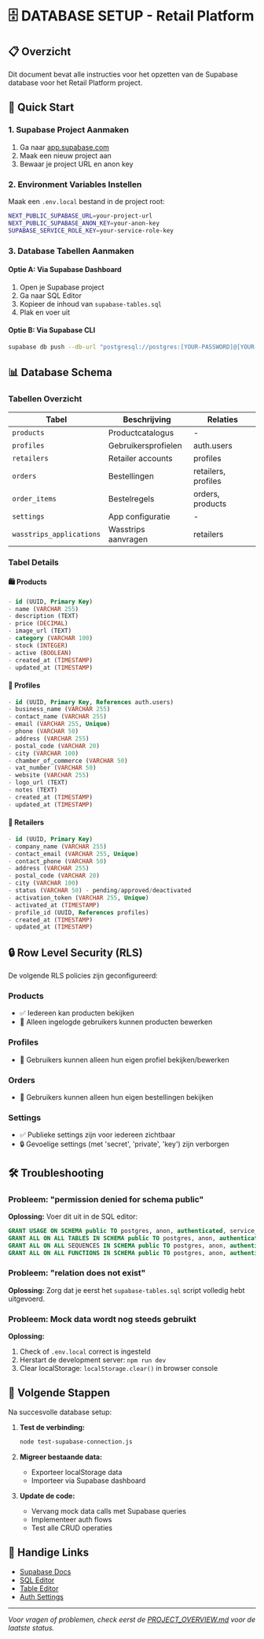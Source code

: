 # 🗄️ DATABASE SETUP - Retail Platform

## 📋 Overzicht

Dit document bevat alle instructies voor het opzetten van de Supabase database voor het Retail Platform project.

## 🚀 Quick Start

### 1. Supabase Project Aanmaken
1. Ga naar [app.supabase.com](https://app.supabase.com)
2. Maak een nieuw project aan
3. Bewaar je project URL en anon key

### 2. Environment Variables Instellen
Maak een `.env.local` bestand in de project root:

```bash
NEXT_PUBLIC_SUPABASE_URL=your-project-url
NEXT_PUBLIC_SUPABASE_ANON_KEY=your-anon-key
SUPABASE_SERVICE_ROLE_KEY=your-service-role-key
```

### 3. Database Tabellen Aanmaken

#### Optie A: Via Supabase Dashboard
1. Open je Supabase project
2. Ga naar SQL Editor
3. Kopieer de inhoud van `supabase-tables.sql`
4. Plak en voer uit

#### Optie B: Via Supabase CLI
```bash
supabase db push --db-url "postgresql://postgres:[YOUR-PASSWORD]@[YOUR-PROJECT-REF].supabase.co:5432/postgres"
```

## 📊 Database Schema

### Tabellen Overzicht

| Tabel | Beschrijving | Relaties |
|-------|--------------|----------|
| `products` | Productcatalogus | - |
| `profiles` | Gebruikersprofielen | auth.users |
| `retailers` | Retailer accounts | profiles |
| `orders` | Bestellingen | retailers, profiles |
| `order_items` | Bestelregels | orders, products |
| `settings` | App configuratie | - |
| `wasstrips_applications` | Wasstrips aanvragen | retailers |

### Tabel Details

#### 🛍️ Products
```sql
- id (UUID, Primary Key)
- name (VARCHAR 255)
- description (TEXT)
- price (DECIMAL)
- image_url (TEXT)
- category (VARCHAR 100)
- stock (INTEGER)
- active (BOOLEAN)
- created_at (TIMESTAMP)
- updated_at (TIMESTAMP)
```

#### 👤 Profiles
```sql
- id (UUID, Primary Key, References auth.users)
- business_name (VARCHAR 255)
- contact_name (VARCHAR 255)
- email (VARCHAR 255, Unique)
- phone (VARCHAR 50)
- address (VARCHAR 255)
- postal_code (VARCHAR 20)
- city (VARCHAR 100)
- chamber_of_commerce (VARCHAR 50)
- vat_number (VARCHAR 50)
- website (VARCHAR 255)
- logo_url (TEXT)
- notes (TEXT)
- created_at (TIMESTAMP)
- updated_at (TIMESTAMP)
```

#### 🏪 Retailers
```sql
- id (UUID, Primary Key)
- company_name (VARCHAR 255)
- contact_email (VARCHAR 255, Unique)
- contact_phone (VARCHAR 50)
- address (VARCHAR 255)
- postal_code (VARCHAR 20)
- city (VARCHAR 100)
- status (VARCHAR 50) - pending/approved/deactivated
- activation_token (VARCHAR 255, Unique)
- activated_at (TIMESTAMP)
- profile_id (UUID, References profiles)
- created_at (TIMESTAMP)
- updated_at (TIMESTAMP)
```

## 🔒 Row Level Security (RLS)

De volgende RLS policies zijn geconfigureerd:

### Products
- ✅ Iedereen kan producten bekijken
- 🔐 Alleen ingelogde gebruikers kunnen producten bewerken

### Profiles
- 🔐 Gebruikers kunnen alleen hun eigen profiel bekijken/bewerken

### Orders
- 🔐 Gebruikers kunnen alleen hun eigen bestellingen bekijken

### Settings
- ✅ Publieke settings zijn voor iedereen zichtbaar
- 🔒 Gevoelige settings (met 'secret', 'private', 'key') zijn verborgen

## 🛠️ Troubleshooting

### Probleem: "permission denied for schema public"
**Oplossing:** Voer dit uit in de SQL editor:
```sql
GRANT USAGE ON SCHEMA public TO postgres, anon, authenticated, service_role;
GRANT ALL ON ALL TABLES IN SCHEMA public TO postgres, anon, authenticated, service_role;
GRANT ALL ON ALL SEQUENCES IN SCHEMA public TO postgres, anon, authenticated, service_role;
GRANT ALL ON ALL FUNCTIONS IN SCHEMA public TO postgres, anon, authenticated, service_role;
```

### Probleem: "relation does not exist"
**Oplossing:** Zorg dat je eerst het `supabase-tables.sql` script volledig hebt uitgevoerd.

### Probleem: Mock data wordt nog steeds gebruikt
**Oplossing:** 
1. Check of `.env.local` correct is ingesteld
2. Herstart de development server: `npm run dev`
3. Clear localStorage: `localStorage.clear()` in browser console

## 📝 Volgende Stappen

Na succesvolle database setup:

1. **Test de verbinding:**
   ```bash
   node test-supabase-connection.js
   ```

2. **Migreer bestaande data:**
   - Exporteer localStorage data
   - Importeer via Supabase dashboard

3. **Update de code:**
   - Vervang mock data calls met Supabase queries
   - Implementeer auth flows
   - Test alle CRUD operaties

## 🔗 Handige Links

- [Supabase Docs](https://supabase.com/docs)
- [SQL Editor](https://app.supabase.com/project/_/sql)
- [Table Editor](https://app.supabase.com/project/_/editor)
- [Auth Settings](https://app.supabase.com/project/_/auth/users)

---

*Voor vragen of problemen, check eerst de [PROJECT_OVERVIEW.md](./PROJECT_OVERVIEW.md) voor de laatste status.* 
